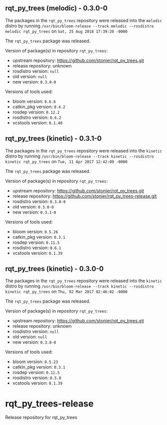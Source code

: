 ## rqt_py_trees (melodic) - 0.3.0-0

The packages in the `rqt_py_trees` repository were released into the `melodic` distro by running `/usr/bin/bloom-release --track melodic --rosdistro melodic rqt_py_trees` on `Sat, 25 Aug 2018 17:39:20 -0000`

The `rqt_py_trees` package was released.

Version of package(s) in repository `rqt_py_trees`:

- upstream repository: https://github.com/stonier/rqt_py_trees.git
- release repository: unknown
- rosdistro version: `null`
- old version: `null`
- new version: `0.3.0-0`

Versions of tools used:

- bloom version: `0.6.6`
- catkin_pkg version: `0.4.2`
- rosdep version: `0.12.2`
- rosdistro version: `0.6.2`
- vcstools version: `0.1.40`


## rqt_py_trees (kinetic) - 0.3.1-0

The packages in the `rqt_py_trees` repository were released into the `kinetic` distro by running `/usr/bin/bloom-release --track kinetic --rosdistro kinetic rqt_py_trees` on `Tue, 11 Apr 2017 12:42:09 -0000`

The `rqt_py_trees` package was released.

Version of package(s) in repository `rqt_py_trees`:

- upstream repository: https://github.com/stonier/rqt_py_trees.git
- release repository: https://github.com/stonier/rqt_py_trees-release.git
- rosdistro version: `0.3.0-0`
- old version: `0.3.0-0`
- new version: `0.3.1-0`

Versions of tools used:

- bloom version: `0.5.26`
- catkin_pkg version: `0.3.1`
- rosdep version: `0.11.5`
- rosdistro version: `0.6.1`
- vcstools version: `0.1.39`


## rqt_py_trees (kinetic) - 0.3.0-0

The packages in the `rqt_py_trees` repository were released into the `kinetic` distro by running `/usr/bin/bloom-release --track kinetic --rosdistro kinetic rqt_py_trees` on `Thu, 02 Mar 2017 02:46:02 -0000`

The `rqt_py_trees` package was released.

Version of package(s) in repository `rqt_py_trees`:

- upstream repository: https://github.com/stonier/rqt_py_trees.git
- release repository: unknown
- rosdistro version: `null`
- old version: `null`
- new version: `0.3.0-0`

Versions of tools used:

- bloom version: `0.5.23`
- catkin_pkg version: `0.3.1`
- rosdep version: `0.11.5`
- rosdistro version: `0.5.0`
- vcstools version: `0.1.39`


# rqt_py_trees-release
Release repository for rqt_py_trees
